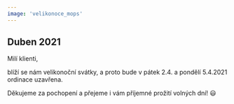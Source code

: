 ```yaml
---
image: 'velikonoce_mops'
---
```


## Duben 2021

Milí klienti,

blíží se nám velikonoční svátky, a proto bude
v <span class="bold text-danger">pátek 2.4. a pondělí 5.4.2021 ordinace uzavřena</span>.

Děkujeme za pochopení a přejeme i vám
příjemné prožití volných dní! 😃
